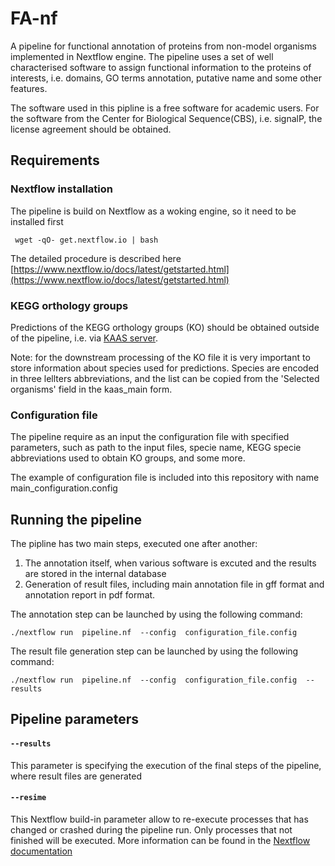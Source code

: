 # FA-nf

A pipeline for functional annotation of proteins from non-model organisms implemented in Nextflow engine.
The pipeline uses a set of well characterised software to assign functional information to the proteins of interests, i.e. domains, GO terms annotation, putative name and some other features.

The software used in this pipline is a free software for academic users. For the software from the Center for Biological Sequence(CBS), i.e. signalP, the license agreement should be obtained.

## Requirements

### Nextflow installation
The pipeline is build on Nextflow as a woking engine, so it need to be installed first

```
 wget -qO- get.nextflow.io | bash 
```
The detailed procedure is described here [https://www.nextflow.io/docs/latest/getstarted.html](https://www.nextflow.io/docs/latest/getstarted.html)

### KEGG orthology groups
Predictions of the KEGG orthology groups (KO) should be obtained outside of the pipeline, i.e. via [KAAS server](http://www.genome.jp/tools/kaas/). 

Note: for the downstream processing of the KO file it is very important to store information about species used for predictions. Species are encoded in three lellters abbreviations, and the list can be copied from the 'Selected organisms' field in the kaas_main form.

### Configuration file
The pipeline require as an input the configuration file with specified parameters, such as path to the input files, specie name, KEGG specie abbreviations used to obtain KO groups, and some more.

The example of configuration file is included into this repository with name main_configuration.config

## Running the pipeline

The pipline has two main steps, executed one after another:
1. The annotation itself, when various software is excuted and the results are stored in the internal database
2. Generation of result files, including main annotation file in gff format and annotation report in pdf format.

The annotation step can be launched by using the following command:

```
./nextflow run  pipeline.nf  --config  configuration_file.config 
```

The result file generation step can be launched by using the following command:
```
./nextflow run  pipeline.nf  --config  configuration_file.config  --results
```

## Pipeline parameters

#### `--results`
This parameter is specifying the execution of the final steps of the pipeline, where result files are generated
#### `--resime`
This Nextflow build-in parameter allow to re-execute processes that has changed or crashed during the pipeline run. Only processes that not finished will be executed.
More information can be found in the [Nextflow documentation](https://www.nextflow.io/docs/latest/getstarted.html#modify-and-resume)